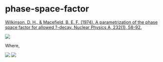 # phase-space-factor

[Wilkinson, D. H., & Macefield, B. E. F. (1974). A parametrization of the phase space factor for allowed ?-decay. Nuclear Physics A, 232(1), 58-92.](https://doi.org/10.1016/0375-9474(74)90645-9)

<img src="https://render.githubusercontent.com/render/math?math=f = e^{\sum_{n=0}^{3}A_{n}(lnE_{0})^{n}}f_{Z=0}">

Where,

<img src="https://render.githubusercontent.com/render/math?math=f_{Z=0}=\frac{1}{60}(2W_{0}^{4}-9W_{0}^{2}-8)\sqrt{W_{0}^{2}-1}%2B\frac{1}{4}W_{0}ln(W_{0}%2B\sqrt{W_{0}^{2}-1})">


<img src="https://render.githubusercontent.com/render/math?math=W_{0}=E_{0}%2B0.510998918 (MeV)">

